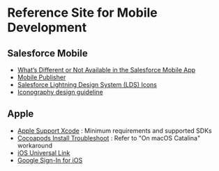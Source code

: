# Reference Site for Mobile Development   

## Salesforce Mobile       

- [What’s Different or Not Available in the Salesforce Mobile App](https://help.salesforce.com/articleView?id=limits_mobile_sf1_parent.htm&type=5)  
- [Mobile Publisher](https://help.salesforce.com/s/articleView?id=sf.s1_branded_apps.htm&type=5)  
- [Salesforce Lightning Design System (LDS) Icons](https://www.lightningdesignsystem.com/icons/)  
- [Iconography design guideline](https://www.lightningdesignsystem.com/guidelines/iconography/)  

## Apple  

- [Apple Support Xcode](https://developer.apple.com/support/xcode/) : Minimum requirements and supported SDKs    
- [Cocoapods Install Troubleshoot](https://stackoverflow.com/questions/53135863/macos-mojave-ruby-config-h-file-not-found) : Refer to "On macOS Catalina" workaround      
- [iOS Universal Link](https://zetal.tistory.com/entry/iOS-%EC%9C%A0%EB%8B%88%EB%B2%84%EC%85%9C-%EB%A7%81%ED%81%AC-%EC%A0%81%EC%9A%A9-%EB%B0%A9%EB%B2%95-Universal-Link)    
- [Google Sign-In for iOS](https://developers.google.com/identity/sign-in/ios/start)   



